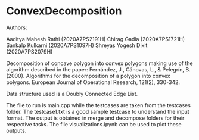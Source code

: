# ConvexDecomposition
Authors:

Aaditya Mahesh Rathi (2020A7PS2191H)
Chirag Gadia (2020A7PS1721H)
Sankalp Kulkarni (2020A7PS1097H)
Shreyas Yogesh Dixit (2020A7PS2079H)

Decomposition of concave polygon into convex polygons making use of the algorithm described in the paper: Fernández, J., Cánovas, L., & Pelegrı́n, B. (2000). Algorithms for the decomposition of a polygon into convex polygons. European Journal of Operational Research, 121(2), 330-342. 

Data structure used is a Doubly Connected Edge List.


The file to run is main.cpp while the testcases are taken from the testcases folder. The testcase1.txt is a good sample testcase to understand the input format. The output is obtained in merge and decompose folders for their respective tasks. The file visualizations.ipynb can be used to plot these outputs.